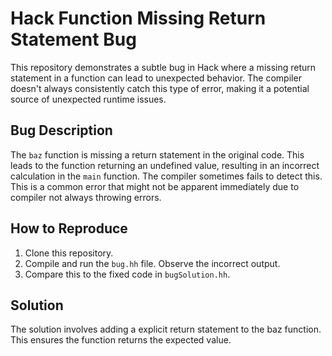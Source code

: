 # Hack Function Missing Return Statement Bug

This repository demonstrates a subtle bug in Hack where a missing return statement in a function can lead to unexpected behavior. The compiler doesn't always consistently catch this type of error, making it a potential source of unexpected runtime issues.

## Bug Description
The `baz` function is missing a return statement in the original code. This leads to the function returning an undefined value, resulting in an incorrect calculation in the `main` function. The compiler sometimes fails to detect this. This is a common error that might not be apparent immediately due to compiler not always throwing errors. 

## How to Reproduce
1. Clone this repository.
2. Compile and run the `bug.hh` file.  Observe the incorrect output.
3. Compare this to the fixed code in `bugSolution.hh`.

## Solution
The solution involves adding a explicit return statement to the baz function.  This ensures the function returns the expected value.